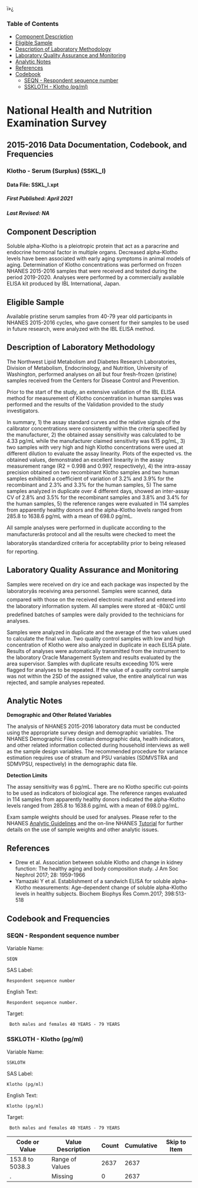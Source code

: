 ï»¿

### Table of Contents

  * [Component Description](http://dspp-hane-1601/Nchs/Edit/DocumentationView.aspx?Id=7617&Dataset=SSKL_I#Component_Description)
  * [Eligible Sample](http://dspp-hane-1601/Nchs/Edit/DocumentationView.aspx?Id=7617&Dataset=SSKL_I#Eligible_Sample)
  * [Description of Laboratory Methodology](http://dspp-hane-1601/Nchs/Edit/DocumentationView.aspx?Id=7617&Dataset=SSKL_I#Description_of_Laboratory_Methodology)
  * [Laboratory Quality Assurance and Monitoring](http://dspp-hane-1601/Nchs/Edit/DocumentationView.aspx?Id=7617&Dataset=SSKL_I#Laboratory_Quality_Assurance_and_Monitoring)
  * [Analytic Notes](http://dspp-hane-1601/Nchs/Edit/DocumentationView.aspx?Id=7617&Dataset=SSKL_I#Analytic_Notes)
  * [References](http://dspp-hane-1601/Nchs/Edit/DocumentationView.aspx?Id=7617&Dataset=SSKL_I#References)
  * [Codebook](http://dspp-hane-1601/Nchs/Edit/DocumentationView.aspx?Id=7617&Dataset=SSKL_I#Codebook)
    * [SEQN \- Respondent sequence number](http://dspp-hane-1601/Nchs/Edit/DocumentationView.aspx?Id=7617&Dataset=SSKL_I#SEQN)
    * [SSKLOTH \- Klotho (pg/ml)](http://dspp-hane-1601/Nchs/Edit/DocumentationView.aspx?Id=7617&Dataset=SSKL_I#SSKLOTH)

# National Health and Nutrition Examination Survey

## 2015-2016 Data Documentation, Codebook, and Frequencies

### Klotho - Serum (Surplus) (SSKL_I)

####  Data File: SSKL_I.xpt

##### First Published: April 2021

##### Last Revised: NA

## Component Description

Soluble alpha-Klotho is a pleiotropic protein that act as a paracrine and
endocrine hormonal factor in multiple organs. Decreased alpha-Klotho levels
have been associated with early aging symptoms in animal models of aging.
Determination of Klotho concentrations was performed on frozen NHANES
2015-2016 samples that were received and tested during the period 2019-2020.
Analyses were performed by a commercially available ELISA kit produced by IBL
International, Japan.

## Eligible Sample

Available pristine serum samples from 40-79 year old participants in NHANES
2015-2016 cycles, who gave consent for their samples to be used in future
research, were analyzed with the IBL ELISA method.

## Description of Laboratory Methodology

The Northwest Lipid Metabolism and Diabetes Research Laboratories, Division of
Metabolism, Endocrinology, and Nutrition, University of Washington, performed
analyses on all but four fresh-frozen (pristine) samples received from the
Centers for Disease Control and Prevention.

Prior to the start of the study, an extensive validation of the IBL ELISA
method for measurement of Klotho concentration in human samples was performed
and the results of the Validation provided to the study investigators.

In summary, 1) the assay standard curves and the relative signals of the
calibrator concentrations were consistently within the criteria specified by
the manufacturer, 2) the obtained assay sensitivity was calculated to be 4.33
pg/mL while the manufacturer claimed sensitivity was 6.15 pg/mL, 3) two
samples with very high and high Klotho concentrations were used at different
dilution to evaluate the assay linearity. Plots of the expected vs. the
obtained values, demonstrated an excellent linearity in the assay measurement
range (R2 = 0.998 and 0.997, respectively), 4) the intra-assay precision
obtained on two recombinant Klotho samples and two human samples exhibited a
coefficient of variation of 3.2% and 3.9% for the recombinant and 2.3% and
3.3% for the human samples, 5) The same samples analyzed in duplicate over 4
different days, showed an inter-assay CV of 2.8% and 3.5% for the recombinant
samples and 3.8% and 3.4% for the human samples, 5) the reference ranges were
evaluated in 114 samples from apparently healthy donors and the alpha-Klotho
levels ranged from 285.8 to 1638.6 pg/mL with a mean of 698.0 pg/mL.

All sample analyses were performed in duplicate according to the
manufacturerâs protocol and all the results were checked to meet the
laboratoryâs standardized criteria for acceptability prior to being released
for reporting.

## Laboratory Quality Assurance and Monitoring

Samples were received on dry ice and each package was inspected by the
laboratoryâs receiving area personnel. Samples were scanned, data compared
with those on the received electronic manifest and entered into the laboratory
information system. All samples were stored at -80â¦C until predefined
batches of samples were daily provided to the technicians for analyses.

Samples were analyzed in duplicate and the average of the two values used to
calculate the final value. Two quality control samples with low and high
concentration of Klotho were also analyzed in duplicate in each ELISA plate.
Results of analyses were automatically transmitted from the instrument to the
laboratory Oracle Management System and results evaluated by the area
supervisor. Samples with duplicate results exceeding 10% were flagged for
analyses to be repeated. If the value of a quality control sample was not
within the 2SD of the assigned value, the entire analytical run was rejected,
and sample analyses repeated.

## Analytic Notes

**Demographic and Other Related Variables**

The analysis of NHANES 2015-2016 laboratory data must be conducted using the
appropriate survey design and demographic variables. The NHANES Demographic
Files contain demographic data, health indicators, and other related
information collected during household interviews as well as the sample design
variables. The recommended procedure for variance estimation requires use of
stratum and PSU variables (SDMVSTRA and SDMVPSU, respectively) in the
demographic data file.

**Detection Limits**

The assay sensitivity was 6 pg/mL. There are no Klotho specific cut-points to
be used as indicators of biological age. The reference ranges evaluated in 114
samples from apparently healthy donors indicated the alpha-Klotho levels
ranged from 285.8 to 1638.6 pg/mL with a mean of 698.0 pg/mL.

Exam sample weights should be used for analyses. Please refer to the NHANES
[Analytic
Guidelines](https://wwwn.cdc.gov/nchs/nhanes/analyticguidelines.aspx) and the
on-line NHANES [Tutorial](https://www.cdc.gov/nchs/tutorials/) for further
details on the use of sample weights and other analytic issues.

## References

  * Drew et al. Association between soluble Klotho and change in kidney function: The healthy aging and body composition study. J Am Soc Nephrol 2017; 28: 1959-1966
  * Yamazaki Y et al. Establishment of a sandwich ELISA for soluble alpha-Klotho measurements: Age-dependent change of soluble alpha-Klotho levels in healthy subjects. Biochem Biophys Res Comm.2017; 398:513-518

## Codebook and Frequencies

### SEQN - Respondent sequence number

Variable Name:

    SEQN
SAS Label:

    Respondent sequence number
English Text:

    Respondent sequence number.
Target:

     Both males and females 40 YEARS - 79 YEARS

### SSKLOTH - Klotho (pg/ml)

Variable Name:

    SSKLOTH
SAS Label:

    Klotho (pg/ml)
English Text:

    Klotho (pg/ml)
Target:

     Both males and females 40 YEARS - 79 YEARS
Code or Value | Value Description | Count | Cumulative | Skip to Item  
---|---|---|---|---  
153.8 to 5038.3 | Range of Values | 2637 | 2637 |   
. | Missing | 0 | 2637 | 

